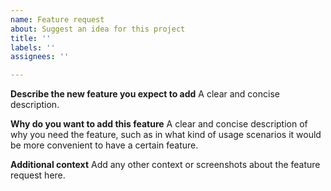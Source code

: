 ```yaml
---
name: Feature request
about: Suggest an idea for this project
title: ''
labels: ''
assignees: ''

---
```


**Describe the new feature you expect to add**
A clear and concise description.

**Why do you want to add this feature**
A clear and concise description of why you need the feature, such as in what kind of usage scenarios it would be more convenient to have a certain feature.

**Additional context**
Add any other context or screenshots about the feature request here.
